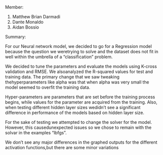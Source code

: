Member:
1. Matthew Brian Darmadi
2. Dante Monaldo
3. Aidan Bossio

Summary: 

For our Neural network model, we decided to go for a Regression model because the question we weretrying to solve and the dataset does not fit in well within the umbrella of 
a “classification” problem.

We decided to tune the parameters and evaluate the models using K-cross validation and RMSE. We alsoanalyzed the R-squared values for test and 
training data. The primary change that we saw tweaking thehyperparameters like alpha was that when alpha was very small the model seemed to overfit the training data.

Hyper-parameters are parameters that are set before the training process begins, while values for the parameter are acquired from the training. 
Also, when testing different hidden layer sizes wedidn’t see a significant difference in performance of the models based on hidden layer size.

For the sake of testing we attempted to change the solver for the model. However, this causedunexpected issues so we chose to remain with the solvar in the examples “lbfgs”.

We don’t see any major differences in the graphed outputs for the different activation functions,but there are some minor variations
